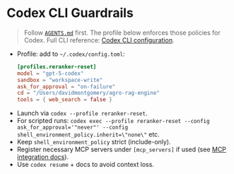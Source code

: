 # Codex CLI Guardrails

> Follow [`AGENTS.md`](../AGENTS.md) first. The profile below enforces those policies for Codex. Full CLI reference: [Codex CLI configuration](https://github.com/openai/codex/blob/main/docs/config.md).

- Profile: add to `~/.codex/config.toml`:
  ```toml
  [profiles.reranker-reset]
  model = "gpt-5-codex"
  sandbox = "workspace-write"
  ask_for_approval = "on-failure"
  cd = "/Users/davidmontgomery/agro-rag-engine"
  tools = { web_search = false }
  ```
- Launch via `codex --profile reranker-reset`.
- For scripted runs: `codex exec --profile reranker-reset --config ask_for_approval='"never"' --config shell_environment_policy.inherit=\"none\"` etc.
- Keep `shell_environment_policy` strict (include-only).
- Register necessary MCP servers under `[mcp_servers]` if used (see [MCP integration docs](https://github.com/openai/codex/blob/main/docs/config.md#mcp_integration)).
- Use `codex resume` + docs to avoid context loss.
